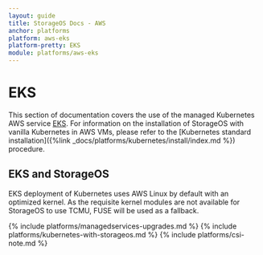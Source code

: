```yaml
---
layout: guide
title: StorageOS Docs - AWS
anchor: platforms
platform: aws-eks
platform-pretty: EKS
module: platforms/aws-eks
---
```


# EKS

This section of documentation covers the use of the managed Kubernetes AWS
service [EKS](https://aws.amazon.com/eks/). For information on the installation
of StorageOS with vanilla Kubernetes in AWS VMs, please refer to the
[Kubernetes standard installation]({%link
_docs/platforms/kubernetes/install/index.md %}) procedure.

## EKS and StorageOS

EKS deployment of Kubernetes uses AWS Linux by default with an optimized
kernel. As the requisite kernel modules are not available for StorageOS to use
TCMU, FUSE will be used as a fallback.

{% include platforms/managedservices-upgrades.md %}
{% include platforms/kubernetes-with-storageos.md %}
{% include platforms/csi-note.md %}
